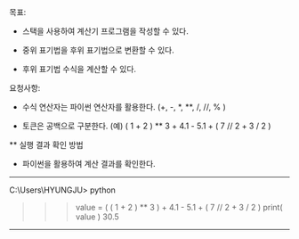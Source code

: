목표:

- 스택을 사용하여 계산기 프로그램을 작성할 수 있다.

- 중위 표기법을 후위 표기법으로 변환할 수 있다.

- 후위 표기법 수식을 계산할 수 있다.

요청사항:

- 수식 연산자는 파이썬 연산자를 활용한다. (+, -, \*, \*\*, /, //, % )

- 토큰은 공백으로 구분한다. (예) ( 1 + 2 ) \*\* 3 + 4.1 - 5.1 + ( 7 // 2 + 3 / 2 )

\*\* 실행 결과 확인 방법

- 파이썬을 활용하여 계산 결과를 확인한다.

---

C:\Users\HYUNGJU> python

> > > value = ( ( 1 + 2 ) \*\* 3 ) + 4.1 - 5.1 + ( 7 // 2 + 3 / 2 )
> > > print( value )
> > > 30.5

---

